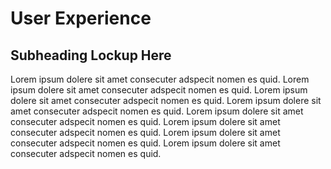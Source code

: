 # User Experience
## Subheading Lockup Here

Lorem ipsum dolere sit amet consecuter adspecit nomen es quid. Lorem ipsum dolere sit amet consecuter adspecit nomen es quid. Lorem ipsum dolere sit amet consecuter adspecit nomen es quid. Lorem ipsum dolere sit amet consecuter adspecit nomen es quid. Lorem ipsum dolere sit amet consecuter adspecit nomen es quid. Lorem ipsum dolere sit amet consecuter adspecit nomen es quid. Lorem ipsum dolere sit amet consecuter adspecit nomen es quid. Lorem ipsum dolere sit amet consecuter adspecit nomen es quid.  

